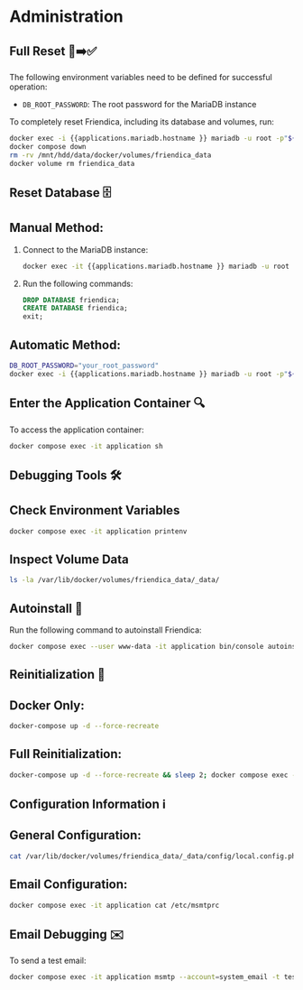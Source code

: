 # Administration

## Full Reset 🚫➡️✅

The following environment variables need to be defined for successful operation:

- `DB_ROOT_PASSWORD`: The root password for the MariaDB instance

To completely reset Friendica, including its database and volumes, run:
```bash
docker exec -i {{applications.mariadb.hostname }} mariadb -u root -p"${DB_ROOT_PASSWORD}" -e "DROP DATABASE IF EXISTS friendica; CREATE DATABASE friendica;"
docker compose down
rm -rv /mnt/hdd/data/docker/volumes/friendica_data
docker volume rm friendica_data
```

## Reset Database 🗄️

## Manual Method:
1. Connect to the MariaDB instance:
   ```bash
   docker exec -it {{applications.mariadb.hostname }} mariadb -u root -p
   ```
2. Run the following commands:
   ```sql
   DROP DATABASE friendica;
   CREATE DATABASE friendica;
   exit;
   ```

## Automatic Method:
```bash
DB_ROOT_PASSWORD="your_root_password"
docker exec -i {{applications.mariadb.hostname }} mariadb -u root -p"${DB_ROOT_PASSWORD}" -e "DROP DATABASE IF EXISTS friendica; CREATE DATABASE friendica;"
```

## Enter the Application Container 🔍

To access the application container:
```bash
docker compose exec -it application sh
```

## Debugging Tools 🛠️

## Check Environment Variables
```bash
docker compose exec -it application printenv
```

## Inspect Volume Data
```bash
ls -la /var/lib/docker/volumes/friendica_data/_data/
```

## Autoinstall 🌟

Run the following command to autoinstall Friendica:
```bash
docker compose exec --user www-data -it application bin/console autoinstall
```

## Reinitialization 🔄

## Docker Only:
```bash
docker-compose up -d --force-recreate
```

## Full Reinitialization:
```bash
docker-compose up -d --force-recreate && sleep 2; docker compose exec --user www-data -it application bin/console autoinstall;
```

## Configuration Information ℹ️

## General Configuration:
```bash
cat /var/lib/docker/volumes/friendica_data/_data/config/local.config.php
```

## Email Configuration:
```bash
docker compose exec -it application cat /etc/msmtprc
```

## Email Debugging ✉️

To send a test email:
```bash
docker compose exec -it application msmtp --account=system_email -t test@test.de
```
